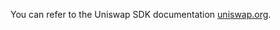 
You can refer to the Uniswap SDK documentation [uniswap.org](https://docs.uniswap.org/sdk/2.0.0/).
